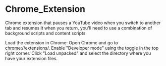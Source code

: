 # Chrome_Extension
Chrome extension that pauses a YouTube video when you switch to another tab and resumes it when you return, you'll need to use a combination of background scripts and content scripts





Load the extension in Chrome:
Open Chrome and go to chrome://extensions/.
Enable "Developer mode" using the toggle in the top right corner.
Click "Load unpacked" and select the directory where you have your extension files.
